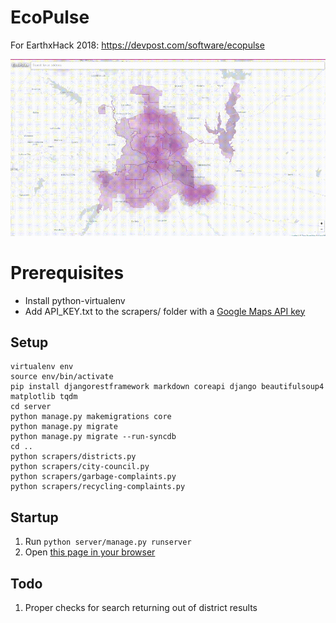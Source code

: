 # EcoPulse
For EarthxHack 2018: https://devpost.com/software/ecopulse

![Screencap of demo](https://raw.githubusercontent.com/SaltyQuetzals/EarthxHack-2018/master/screencap.gif)

# Prerequisites
* Install python-virtualenv
* Add API_KEY.txt to the scrapers/ folder with a [Google Maps API key](https://developers.google.com/maps/documentation/javascript/get-api-key)

## Setup
```
virtualenv env
source env/bin/activate
pip install djangorestframework markdown coreapi django beautifulsoup4 matplotlib tqdm
cd server
python manage.py makemigrations core
python manage.py migrate
python manage.py migrate --run-syncdb
cd ..
python scrapers/districts.py
python scrapers/city-council.py
python scrapers/garbage-complaints.py
python scrapers/recycling-complaints.py
```

## Startup
1. Run `python server/manage.py runserver`
1. Open [this page in your browser](http://localhost:8000/static/index.html)

## Todo
1. Proper checks for search returning out of district results
